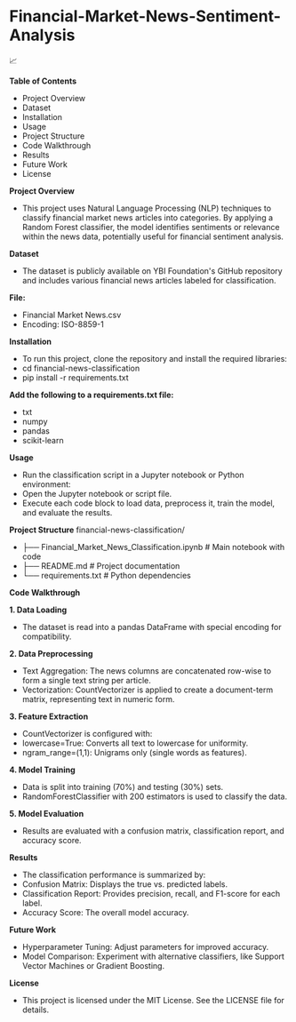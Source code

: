 # Financial-Market-News-Sentiment-Analysis
📈

**Table of Contents**
- Project Overview
- Dataset
- Installation
- Usage
- Project Structure
- Code Walkthrough
- Results
- Future Work
- License
  
**Project Overview**
- This project uses Natural Language Processing (NLP) techniques to classify financial market news articles into categories. By applying a Random Forest classifier, the model identifies sentiments or relevance within the news data, potentially useful for financial sentiment analysis.

**Dataset**
- The dataset is publicly available on YBI Foundation's GitHub repository and includes various financial news articles labeled for classification.

**File:**
- Financial Market News.csv
- Encoding: ISO-8859-1
  
**Installation**
- To run this project, clone the repository and install the required libraries:
- cd financial-news-classification
- pip install -r requirements.txt

**Add the following to a requirements.txt file:**
- txt
- numpy
- pandas
- scikit-learn
  
**Usage**
- Run the classification script in a Jupyter notebook or Python environment:
- Open the Jupyter notebook or script file.
- Execute each code block to load data, preprocess it, train the model, and evaluate the results.

**Project Structure**
financial-news-classification/
- ├── Financial_Market_News_Classification.ipynb   # Main notebook with code
- ├── README.md                                    # Project documentation
- └── requirements.txt                             # Python dependencies
  
**Code Walkthrough**

**1. Data Loading**
- The dataset is read into a pandas DataFrame with special encoding for compatibility.
  
**2. Data Preprocessing**
- Text Aggregation: The news columns are concatenated row-wise to form a single text string per article.
- Vectorization: CountVectorizer is applied to create a document-term matrix, representing text in numeric form.
  
**3. Feature Extraction**
- CountVectorizer is configured with:
- lowercase=True: Converts all text to lowercase for uniformity.
- ngram_range=(1,1): Unigrams only (single words as features).
  
**4. Model Training**
- Data is split into training (70%) and testing (30%) sets.
- RandomForestClassifier with 200 estimators is used to classify the data.
  
**5. Model Evaluation**
- Results are evaluated with a confusion matrix, classification report, and accuracy score.
  
**Results**
- The classification performance is summarized by:
- Confusion Matrix: Displays the true vs. predicted labels.
- Classification Report: Provides precision, recall, and F1-score for each label.
- Accuracy Score: The overall model accuracy.
  
**Future Work**
- Hyperparameter Tuning: Adjust parameters for improved accuracy.
- Model Comparison: Experiment with alternative classifiers, like Support Vector Machines or Gradient Boosting.
  
**License**
- This project is licensed under the MIT License. See the LICENSE file for details.
